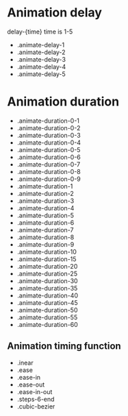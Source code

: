 # Animation delay

delay-{time} time is 1-5

- .animate-delay-1
- .animate-delay-2
- .animate-delay-3
- .animate-delay-4
- .animate-delay-5

# Animation duration

- .animate-duration-0-1
- .animate-duration-0-2
- .animate-duration-0-3
- .animate-duration-0-4
- .animate-duration-0-5
- .animate-duration-0-6
- .animate-duration-0-7
- .animate-duration-0-8
- .animate-duration-0-9
- .animate-duration-1
- .animate-duration-2
- .animate-duration-3
- .animate-duration-4
- .animate-duration-5
- .animate-duration-6
- .animate-duration-7
- .animate-duration-8
- .animate-duration-9
- .animate-duration-10
- .animate-duration-15
- .animate-duration-20
- .animate-duration-25
- .animate-duration-30
- .animate-duration-35
- .animate-duration-40
- .animate-duration-45
- .animate-duration-50
- .animate-duration-55
- .animate-duration-60

## Animation timing function

- .inear
- .ease
- .ease-in
- .ease-out
- .ease-in-out
- .steps-6-end
- .cubic-bezier
